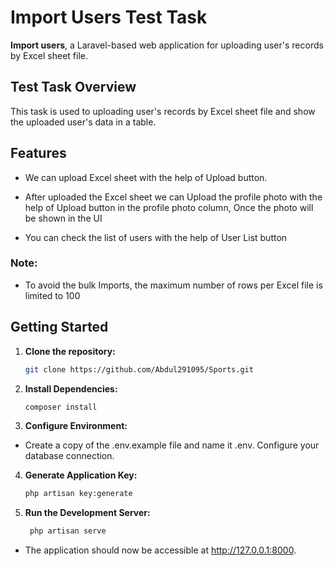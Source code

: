 # Import Users Test Task

**Import users**, a Laravel-based web application for uploading user's records by Excel sheet file.

## Test Task Overview

This task is used to uploading user's records by Excel sheet file and show the uploaded user's data in a table.

## Features

- We can upload Excel sheet with the help of Upload button.

- After uploaded the Excel sheet we can Upload the profile photo with the help of Upload button in the profile photo column, Once the photo will be shown in the UI

- You can check the list of users with the help of User List button


### Note:
- To avoid the bulk Imports, the maximum number of rows per Excel file is limited to 100

## Getting Started

1. **Clone the repository:**

   ```bash
   git clone https://github.com/Abdul291095/Sports.git

2. **Install Dependencies:**

   ```bash
   composer install

3. **Configure Environment:**

- Create a copy of the .env.example file and name it .env. Configure your database connection.

4. **Generate Application Key:**

    ```bash
    php artisan key:generate

5. **Run the Development Server:**

   ```bash
    php artisan serve

- The application should now be accessible at http://127.0.0.1:8000.

